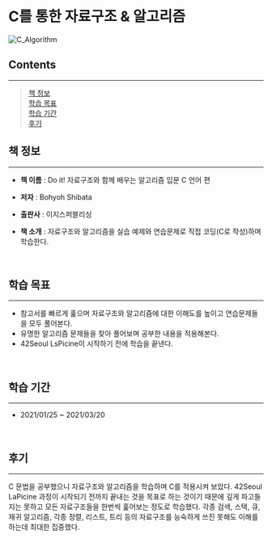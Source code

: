 # **C를 통한 자료구조 & 알고리즘**

![C_Algorithm](https://user-images.githubusercontent.com/76714659/147350633-f333f72e-5f5a-449f-babf-fb623ad90fe9.png)

## **Contents**
---
> [책 정보](#책-정보)  
> [학습 목표](#학습-목표)  
> [학습 기간](#학습-기간)  
> [후기](#후기)
&nbsp;

## **책 정보**
---
* **책 이름** : Do it! 자료구조와 함께 배우는 알고리즘 입문 C 언어 편

* **저자** : Bohyoh Shibata

* **출판사** : 이지스퍼블리싱

* **책 소개** : 자료구조와 알고리즘을 실습 예제와 연습문제로 직접 코딩(C로 작성)하며 학습한다.

&nbsp;

## **학습 목표**
---
* 참고서를 빠르게 훑으며 자료구조와 알고리즘에 대한 이해도를 높이고 연습문제들을 모두 풀어본다.
* 유명한 알고리즘 문제들을 찾아 풀어보며 공부한 내용을 적용해본다.
* 42Seoul LsPicine이 시작하기 전에 학습을 끝낸다.

&nbsp;

## **학습 기간**
---
* 2021/01/25 ~ 2021/03/20

&nbsp;

## **후기**
---
C 문법을 공부했으니 자료구조와 알고리즘을 학습하며 C를 적용시켜 보았다.
42Seoul LaPicine 과정이 시작되기 전까지 끝내는 것을 목표로 하는 것이기 때문에 깊게 파고들지는 못하고 모든 자료구조들을 한번씩 훑어보는 정도로 학습했다.
각종 검색, 스택, 큐, 재귀 알고리즘, 각종 정렬, 리스트, 트리 등의 자료구조를 능숙하게 쓰진 못해도 이해를 하는데 최대한 집중했다.
